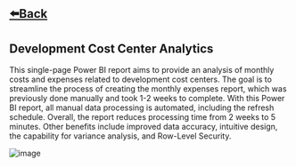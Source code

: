 ## [⬅️Back](./)

## Development Cost Center Analytics

This single-page Power BI report aims to provide an analysis of monthly costs and expenses related to development cost centers. The goal is to streamline the process of creating the monthly expenses report, which was previously done manually and took 1-2 weeks to complete. With this Power BI report, all manual data processing is automated, including the refresh schedule. Overall, the report reduces processing time from 2 weeks to 5 minutes. Other benefits include improved data accuracy, intuitive design, the capability for variance analysis, and Row-Level Security.

![image](https://github.com/greatcyan/cyrus-baruc-data-analytics-portfolio/assets/95137493/b61b1be0-162e-494f-9632-a1d475474789)


